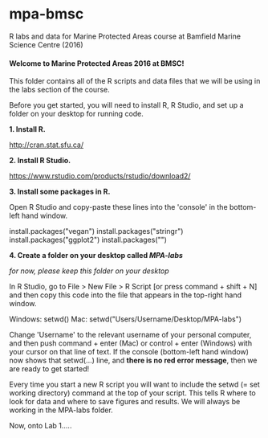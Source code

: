 # mpa-bmsc
R labs and data for Marine Protected Areas course at Bamfield Marine Science Centre (2016)

####  Welcome to Marine Protected Areas 2016 at BMSC!

This folder contains all of the R scripts and data files that we will be using in the labs section of the course.

Before you get started, you will need to install R, R Studio, and set up a folder on your desktop for running code.

**1. Install R.**

http://cran.stat.sfu.ca/

**2. Install R Studio.**

https://www.rstudio.com/products/rstudio/download2/

**3. Install some packages in R.**

Open R Studio and copy-paste these lines into the 'console' in the bottom-left hand window.

install.packages("vegan")
install.packages("stringr")
install.packages("ggplot2")
install.packages("")

**4. Create a folder on your desktop called *MPA-labs***

*for now, please keep this folder on your desktop*

In R Studio, go to File > New File > R Script [or press command + shift + N] and then copy this code into the file that appears in the top-right hand window. 

Windows: setwd()
Mac: setwd("Users/Username/Desktop/MPA-labs")

Change 'Username' to the relevant username of your personal computer, and then push command + enter (Mac) or control + enter (Windows) with your cursor on that line of text. If the console (bottom-left hand window) now shows that setwd(...) line, and **there is no red error message**, then we are ready to get started!

Every time you start a new R script you will want to include the setwd (= set working directory) command at the top of your script. This tells R where to look for data and where to save figures and results. We will always be working in the MPA-labs folder.

Now, onto Lab 1.....
